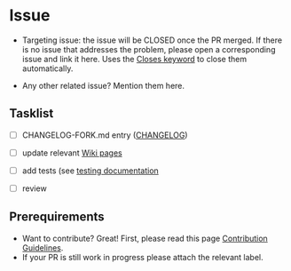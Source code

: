 # Issue

- Targeting issue: the issue will be CLOSED once the PR merged. If there is no issue that addresses the problem, please open a corresponding issue and link it here. Uses the [Closes keyword](https://help.github.com/en/github/managing-your-work-on-github/linking-a-pull-request-to-an-issue#linking-a-pull-request-to-an-issue-using-a-keyword) to close them automatically.     


- Any other related issue? Mention them here.    

## Tasklist

 - [ ] CHANGELOG-FORK.md entry ([CHANGELOG](https://github.com/Telenav/osrm-backend/wiki/CHANGELOG))
 - [ ] update relevant [Wiki pages](https://github.com/Project-OSRM/osrm-backend/wiki)
 - [ ] add tests (see [testing documentation](https://github.com/Project-OSRM/osrm-backend/blob/master/docs/testing.md)
 - [ ] review


## Prerequirements
- Want to contribute? Great! First, please read this page [Contribution Guidelines](https://github.com/Telenav/osrm-backend/wiki/Contribution-Guidelines).    
- If your PR is still work in progress please attach the relevant label.    
